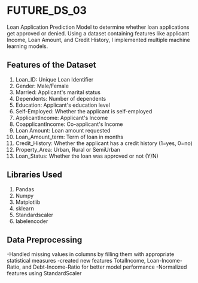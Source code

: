 # FUTURE_DS_03
Loan Application Prediction Model to determine whether loan applications get approved or denied. 
Using a dataset containing features like applicant Income, Loan Amount, and Credit History, I implemented multiple machine learning models.
## Features of the Dataset
  1. Loan_ID: Unique Loan Identifier
  2. Gender: Male/Female
  3. Married: Applicant's marital status
  4. Dependents: Number of dependents
  5. Education: Applicant's education level
  6. Self-Employed: Whether the applicant is self-employed
  7. ApplicantIncome: Applicant's Income
  8. CoapplicantIncome: Co-applicant's Income
  9. Loan Amount: Loan amount requested
  10. Loan_Amount_term: Term of loan in months
  11. Credit_History: Whether the applicant has a credit history (1=yes, 0=no)
  12. Property_Area: Urban, Rural or SemiUrban
  13. Loan_Status: Whether the loan was approved or not (Y/N)

## Libraries Used
  1. Pandas
  2. Numpy
  3. Matplotlib
  4. sklearn
  5. Standardscaler
  6. labelencoder
## Data Preprocessing
  -Handled missing values in columns by filling them with appropriate statistical measures
  -created new features TotalIncome, Loan-Income-Ratio, and Debt-Income-Ratio for better model performance
  -Normalized features using StandardScaler
